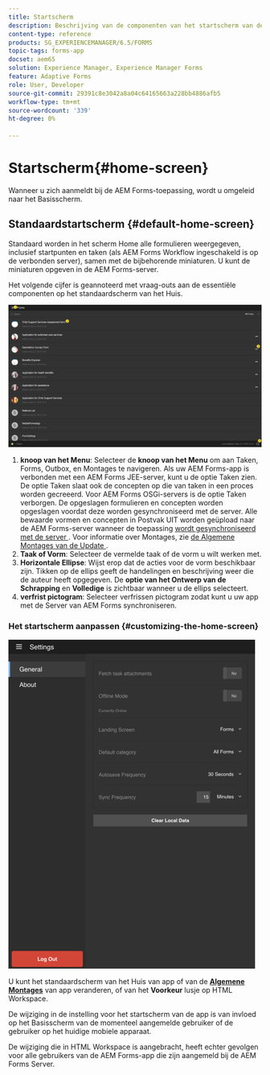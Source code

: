 ```yaml
---
title: Startscherm
description: Beschrijving van de componenten van het startscherm van de AEM Forms-app
content-type: reference
products: SG_EXPERIENCEMANAGER/6.5/FORMS
topic-tags: forms-app
docset: aem65
solution: Experience Manager, Experience Manager Forms
feature: Adaptive Forms
role: User, Developer
source-git-commit: 29391c8e3042a8a04c64165663a228bb4886afb5
workflow-type: tm+mt
source-wordcount: '339'
ht-degree: 0%

---
```


# Startscherm{#home-screen}

Wanneer u zich aanmeldt bij de AEM Forms-toepassing, wordt u omgeleid naar het Basisscherm.

## Standaardstartscherm {#default-home-screen}

Standaard worden in het scherm Home alle formulieren weergegeven, inclusief startpunten en taken (als AEM Forms Workflow ingeschakeld is op de verbonden server), samen met de bijbehorende miniaturen. U kunt de miniaturen opgeven in de AEM Forms-server.

Het volgende cijfer is geannoteerd met vraag-outs aan de essentiële componenten op het standaardscherm van het Huis.

![ Forms app homescherm ](assets/home-screen-1.png)

<!--Click to enlarge

![home-screen-1-1](assets/home-screen-1-1.png)-->

1. **knoop van het Menu**: Selecteer de **knoop van het Menu** om aan Taken, Forms, Outbox, en Montages te navigeren. Als uw AEM Forms-app is verbonden met een AEM Forms JEE-server, kunt u de optie Taken zien. De optie Taken slaat ook de concepten op die van taken in een proces worden gecreeerd. Voor AEM Forms OSGi-servers is de optie Taken verborgen. De opgeslagen formulieren en concepten worden opgeslagen voordat deze worden gesynchroniseerd met de server. Alle bewaarde vormen en concepten in Postvak UIT worden geüpload naar de AEM Forms-server wanneer de toepassing [ wordt gesynchroniseerd met de server ](../../forms/using/sync-app.md) . Voor informatie over Montages, zie [ de Algemene Montages van de Update ](../../forms/using/update-general-settings.md).
1. **Taak of Vorm**: Selecteer de vermelde taak of de vorm u wilt werken met.
1. **Horizontale Ellipse**: Wijst erop dat de acties voor de vorm beschikbaar zijn. Tikken op de ellips geeft de handelingen en beschrijving weer die de auteur heeft opgegeven. De **optie van het Ontwerp van de Schrapping** en **Volledige** is zichtbaar wanneer u de ellips selecteert.
1. **verfrist pictogram**: Selecteer verfrissen pictogram zodat kunt u uw app met de Server van AEM Forms synchroniseren.

### Het startscherm aanpassen {#customizing-the-home-screen}

![ Algemene Montages ](assets/gen-settings.png)

U kunt het standaardscherm van het Huis van app of van de **[Algemene Montages](../../forms/using/update-general-settings.md)** van app veranderen, of van het **Voorkeur** lusje op HTML Workspace.

De wijziging in de instelling voor het startscherm van de app is van invloed op het Basisscherm van de momenteel aangemelde gebruiker of de gebruiker op het huidige mobiele apparaat.

De wijziging die in HTML Workspace is aangebracht, heeft echter gevolgen voor alle gebruikers van de AEM Forms-app die zijn aangemeld bij de AEM Forms Server.
